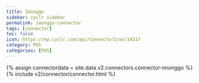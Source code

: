 ```yaml
---
title: Imonggo
sidebar: cyclr_sidebar
permalink: imonggo-connector
tags: [connector]
toc: false
icon: https://my.cyclr.com/api/ConnectorIcon/14317
category: POS
categories: [POS]
---
```

{% assign connectordata = site.data.v2.connectors.connector-imonggo %}
{% include v2/connector/connector.html %}	